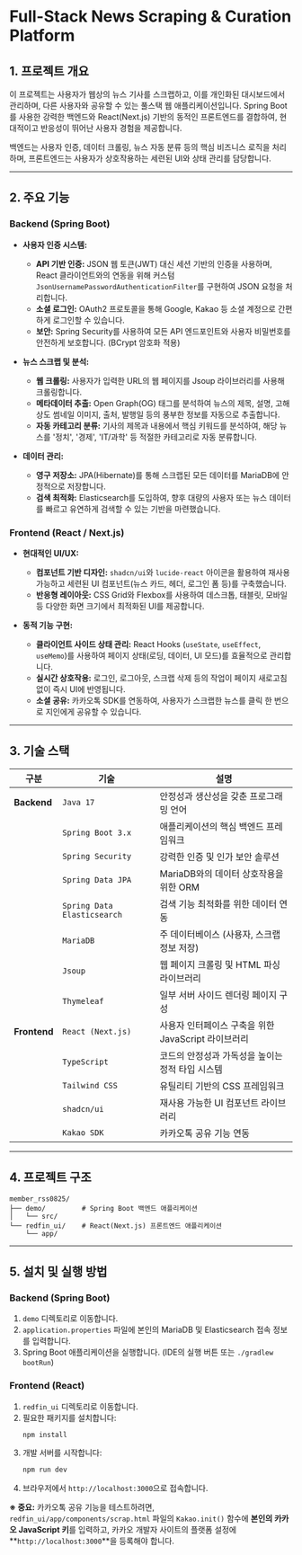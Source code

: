 # Full-Stack News Scraping & Curation Platform

## 1. 프로젝트 개요

이 프로젝트는 사용자가 웹상의 뉴스 기사를 스크랩하고, 이를 개인화된 대시보드에서 관리하며, 다른 사용자와 공유할 수 있는 풀스택 웹 애플리케이션입니다. Spring Boot를 사용한 강력한 백엔드와 React(Next.js) 기반의 동적인 프론트엔드를 결합하여, 현대적이고 반응성이 뛰어난 사용자 경험을 제공합니다.

백엔드는 사용자 인증, 데이터 크롤링, 뉴스 자동 분류 등의 핵심 비즈니스 로직을 처리하며, 프론트엔드는 사용자가 상호작용하는 세련된 UI와 상태 관리를 담당합니다.

---

## 2. 주요 기능

### Backend (Spring Boot)

- **사용자 인증 시스템:**
  - **API 기반 인증:** JSON 웹 토큰(JWT) 대신 세션 기반의 인증을 사용하며, React 클라이언트와의 연동을 위해 커스텀 `JsonUsernamePasswordAuthenticationFilter`를 구현하여 JSON 요청을 처리합니다.
  - **소셜 로그인:** OAuth2 프로토콜을 통해 Google, Kakao 등 소셜 계정으로 간편하게 로그인할 수 있습니다.
  - **보안:** Spring Security를 사용하여 모든 API 엔드포인트와 사용자 비밀번호를 안전하게 보호합니다. (BCrypt 암호화 적용)

- **뉴스 스크랩 및 분석:**
  - **웹 크롤링:** 사용자가 입력한 URL의 웹 페이지를 Jsoup 라이브러리를 사용해 크롤링합니다.
  - **메타데이터 추출:** Open Graph(OG) 태그를 분석하여 뉴스의 제목, 설명, 고해상도 썸네일 이미지, 출처, 발행일 등의 풍부한 정보를 자동으로 추출합니다.
  - **자동 카테고리 분류:** 기사의 제목과 내용에서 핵심 키워드를 분석하여, 해당 뉴스를 '정치', '경제', 'IT/과학' 등 적절한 카테고리로 자동 분류합니다.

- **데이터 관리:**
  - **영구 저장소:** JPA(Hibernate)를 통해 스크랩된 모든 데이터를 MariaDB에 안정적으로 저장합니다.
  - **검색 최적화:** Elasticsearch를 도입하여, 향후 대량의 사용자 또는 뉴스 데이터를 빠르고 유연하게 검색할 수 있는 기반을 마련했습니다.

### Frontend (React / Next.js)

- **현대적인 UI/UX:**
  - **컴포넌트 기반 디자인:** `shadcn/ui`와 `lucide-react` 아이콘을 활용하여 재사용 가능하고 세련된 UI 컴포넌트(뉴스 카드, 헤더, 로그인 폼 등)를 구축했습니다.
  - **반응형 레이아웃:** CSS Grid와 Flexbox를 사용하여 데스크톱, 태블릿, 모바일 등 다양한 화면 크기에서 최적화된 UI를 제공합니다.

- **동적 기능 구현:**
  - **클라이언트 사이드 상태 관리:** React Hooks (`useState`, `useEffect`, `useMemo`)를 사용하여 페이지 상태(로딩, 데이터, UI 모드)를 효율적으로 관리합니다.
  - **실시간 상호작용:** 로그인, 로그아웃, 스크랩 삭제 등의 작업이 페이지 새로고침 없이 즉시 UI에 반영됩니다.
  - **소셜 공유:** 카카오톡 SDK를 연동하여, 사용자가 스크랩한 뉴스를 클릭 한 번으로 지인에게 공유할 수 있습니다.

---

## 3. 기술 스택

| 구분 | 기술 | 설명 |
| --- | --- | --- |
| **Backend** | `Java 17` | 안정성과 생산성을 갖춘 프로그래밍 언어 |
| | `Spring Boot 3.x` | 애플리케이션의 핵심 백엔드 프레임워크 |
| | `Spring Security` | 강력한 인증 및 인가 보안 솔루션 |
| | `Spring Data JPA` | MariaDB와의 데이터 상호작용을 위한 ORM |
| | `Spring Data Elasticsearch`| 검색 기능 최적화를 위한 데이터 연동 |
| | `MariaDB` | 주 데이터베이스 (사용자, 스크랩 정보 저장) |
| | `Jsoup` | 웹 페이지 크롤링 및 HTML 파싱 라이브러리 |
| | `Thymeleaf` | 일부 서버 사이드 렌더링 페이지 구성 |
| **Frontend**| `React (Next.js)` | 사용자 인터페이스 구축을 위한 JavaScript 라이브러리 |
| | `TypeScript` | 코드의 안정성과 가독성을 높이는 정적 타입 시스템 |
| | `Tailwind CSS` | 유틸리티 기반의 CSS 프레임워크 |
| | `shadcn/ui` | 재사용 가능한 UI 컴포넌트 라이브러리 |
| | `Kakao SDK` | 카카오톡 공유 기능 연동 |

---

## 4. 프로젝트 구조

```
member_rss0825/
├── demo/         # Spring Boot 백엔드 애플리케이션
│   └── src/
└── redfin_ui/    # React(Next.js) 프론트엔드 애플리케이션
    └── app/
```

---

## 5. 설치 및 실행 방법

### Backend (Spring Boot)

1.  `demo` 디렉토리로 이동합니다.
2.  `application.properties` 파일에 본인의 MariaDB 및 Elasticsearch 접속 정보를 입력합니다.
3.  Spring Boot 애플리케이션을 실행합니다. (IDE의 실행 버튼 또는 `./gradlew bootRun`)

### Frontend (React)

1.  `redfin_ui` 디렉토리로 이동합니다.
2.  필요한 패키지를 설치합니다:
    ```bash
    npm install
    ```
3.  개발 서버를 시작합니다:
    ```bash
    npm run dev
    ```
4.  브라우저에서 `http://localhost:3000`으로 접속합니다.

**※ 중요:** 카카오톡 공유 기능을 테스트하려면, `redfin_ui/app/components/scrap.html` 파일의 `Kakao.init()` 함수에 **본인의 카카오 JavaScript 키**를 입력하고, 카카오 개발자 사이트의 플랫폼 설정에 **`http://localhost:3000`**을 등록해야 합니다.
